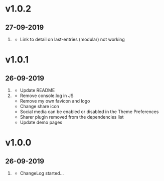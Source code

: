 # v1.0.2
## 27-09-2019

1. [](#fix)
    * Link to detail on last-entries (modular) not working

# v1.0.1
## 26-09-2019

1. [](#fix)
    * Update README
1. [](#improved)
    * Remove console.log in JS
    * Remove my own favicon and logo
    * Change share icon
    * Social media can be enabled or disabled in the Theme Preferences
    * Sharer plugin removed from the dependencies list
    * Update demo pages
# v1.0.0
## 26-09-2019

1. [](#new)
    * ChangeLog started...
